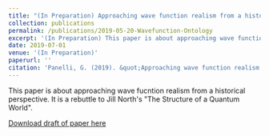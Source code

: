 ```yaml
---
title: "(In Preparation) Approaching wave function realism from a historical perspective: A reply to North"
collection: publications
permalink: /publications/2019-05-20-Wavefunction-Ontology
excerpt: '(In Preparation) This paper is about approaching wave function realism from a historical perspective.'
date: 2019-07-01
venue: '(In Preparation)'
paperurl: ''
citation: 'Panelli, G. (2019). &quot;Approaching wave function realism from a historical perspective: A reply to North.&quot; <i>(In Preparation)</i>.'
---
```

This paper is about approaching wave fucntion realism from a historical perspective. It is a rebuttle to Jill North's "The Structure of a Quantum World".

[Download draft of paper here](http://gpanelli.github.io/files/gpanelli_wf_ontology.pdf)